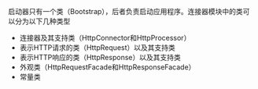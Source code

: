 启动器只有一个类（Bootstrap），后者负责启动应用程序。连接器模块中的类可以分为以下几种类型
- 连接器及其支持类（HttpConnector和HttpProcessor）
- 表示HTTP请求的类（HttpRequest）以及其支持类
- 表示HTTP响应的类（HttpResponse）以及其支持类
- 外观类（HttpRequestFacade和HttpResponseFacade）
- 常量类